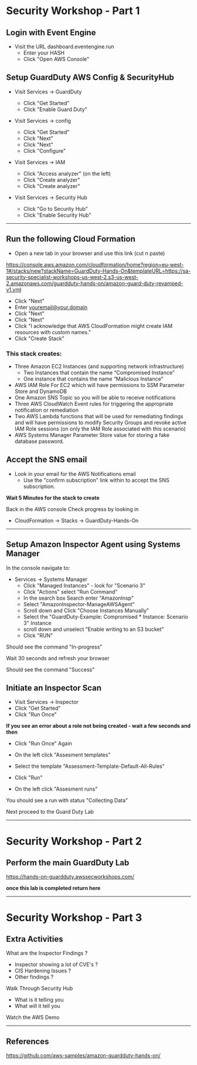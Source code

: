 # Security Workshop - Part 1

## Login with Event Engine

* Visit the URL dashboard.eventengine.run 
  * Enter your HASH
  * Click "Open AWS Console"


## Setup GuardDuty AWS Config & SecurityHub
   
* Visit Services -> GuardDuty 
  * Click "Get Started" 
  * Click "Enable Guard Duty"

* Visit Services -> config
  * Click "Get Started"
  * Click "Next"
  * Click "Next"
  * Click "Configure"

* Visit Services -> IAM
  * Click "Access analyzer"   (on the left)
  * Click "Create analyzer"
  * Click "Create analyzer"

* Visit Services -> Security Hub
  * Click "Go to Security Hub"
  * Click "Enable Security Hub"

--- 

## Run the following Cloud Formation

* Open a new tab in your browser and use this link (cut n paste)

https://console.aws.amazon.com/cloudformation/home?region=eu-west-1#/stacks/new?stackName=GuardDuty-Hands-On&templateURL=https://sa-security-specialist-workshops-us-west-2.s3-us-west-2.amazonaws.com/guardduty-hands-on/amazon-guard-duty-revamped-v1.yml

* Click "Next"
* Enter youremail@your.domain
* Click "Next"
* Click "Next"
* Click "I acknowledge that AWS CloudFormation might create IAM resources with custom names."
* Click "Create Stack"

### This stack creates:

* Three Amazon EC2 Instances (and supporting network infrastructure)
  * Two Instances that contain the name “Compromised Instance”
  * One instance that contains the name “Malicious Instance”
* AWS IAM Role For EC2 which will have permissions to SSM Parameter Store and DynamoDB
* One Amazon SNS Topic so you will be able to receive notifications
* Three AWS CloudWatch Event rules for triggering the appropriate notification or remediation
* Two AWS Lambda functions that will be used for remediating findings and will have permissions to modify Security Groups and revoke active IAM Role sessions (on only the IAM Role associated with this scenario)
* AWS Systems Manager Parameter Store value for storing a fake database password.
  

## Accept the SNS email

* Look in your email for the AWS Notifications email 
  * Use the "confirm subscription" link within to accept the SNS subscription.

**Wait 5 Minutes for the stack to create**

Back in the AWS console Check progress by looking in 

* CloudFormation -> Stacks ->  GuardDuty-Hands-On

---
 
## Setup Amazon Inspector Agent using Systems Manager

In the console navigate to:

* Services -> Systems Manager
  * Click "Managed Instances" - look for "Scenario 3"
  * Click "Actions" select "Run Command"
  * In the search box Search enter "AmazonInsp"
  * Select "AmazonInspector-ManageAWSAgent"
  * Scroll down and Click "Choose Instances Manually"
  * Select the "GuardDuty-Example: Compromised * Instance: Scenario 3" Instance
  * scroll down and unselect "Enable writing to an S3 bucket"
  * Click "RUN"

Should see the command "In-progress" 

Wait 30 seconds and refresh your browser

Should see the command "Success" 

## Initiate an Inspector Scan

* Visit Services -> Inspector
* Click "Get Started"
* Click "Run Once"

**If you see an error about a role not being created - wait a few seconds and then** 

* Click "Run Once" Again

* On the left click "Assesment templates" 
* Select the template "Assessment-Template-Default-All-Rules"
* Click "Run"


* On the left click "Assesment runs" 
  
You should see a run with status "Collecting Data" 

Next proceed to the Guard Duty Lab

---

# Security Workshop - Part 2

## Perform the main GuardDuty Lab

https://hands-on-guardduty.awssecworkshops.com/

**once this lab is completed return here**

---

# Security Workshop - Part 3

## Extra Activities

What are the Inspector Findings ?
- Inspector showing a lot of CVE's ?
- CIS Hardening Issues ?
- Other findings ?

Walk Through Security Hub 
* What is it telling you 
* What will it tell you 


Watch the AWS Demo

---

## References

https://github.com/aws-samples/amazon-guardduty-hands-on/

